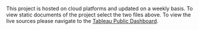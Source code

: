 This project is hosted on cloud platforms and updated on a weekly basis. To view static documents of the project select the two files above. To view the live sources please navigate to the [Tableau Public Dashboard](https://public.tableau.com/app/profile/ian.patete/viz/CryptoEmmisionsDashboard/Dashboard1).

